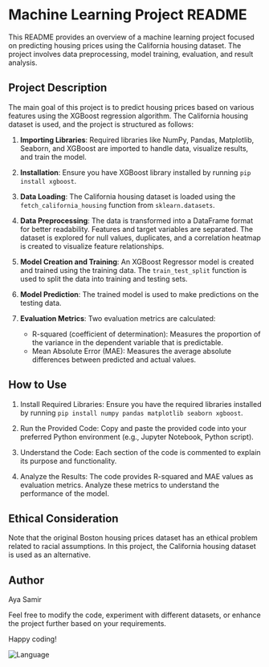 # Machine Learning Project README

This README provides an overview of a machine learning project focused on predicting housing prices using the California housing dataset. The project involves data preprocessing, model training, evaluation, and result analysis.

## Project Description

The main goal of this project is to predict housing prices based on various features using the XGBoost regression algorithm. The California housing dataset is used, and the project is structured as follows:

1. **Importing Libraries**: Required libraries like NumPy, Pandas, Matplotlib, Seaborn, and XGBoost are imported to handle data, visualize results, and train the model.

2. **Installation**: Ensure you have XGBoost library installed by running `pip install xgboost`.

3. **Data Loading**: The California housing dataset is loaded using the `fetch_california_housing` function from `sklearn.datasets`.

4. **Data Preprocessing**: The data is transformed into a DataFrame format for better readability. Features and target variables are separated. The dataset is explored for null values, duplicates, and a correlation heatmap is created to visualize feature relationships.

5. **Model Creation and Training**: An XGBoost Regressor model is created and trained using the training data. The `train_test_split` function is used to split the data into training and testing sets.

6. **Model Prediction**: The trained model is used to make predictions on the testing data.

7. **Evaluation Metrics**: Two evaluation metrics are calculated:
   - R-squared (coefficient of determination): Measures the proportion of the variance in the dependent variable that is predictable.
   - Mean Absolute Error (MAE): Measures the average absolute differences between predicted and actual values.

## How to Use

1. Install Required Libraries: Ensure you have the required libraries installed by running `pip install numpy pandas matplotlib seaborn xgboost`.

2. Run the Provided Code: Copy and paste the provided code into your preferred Python environment (e.g., Jupyter Notebook, Python script).

3. Understand the Code: Each section of the code is commented to explain its purpose and functionality.

4. Analyze the Results: The code provides R-squared and MAE values as evaluation metrics. Analyze these metrics to understand the performance of the model.

## Ethical Consideration

Note that the original Boston housing prices dataset has an ethical problem related to racial assumptions. In this project, the California housing dataset is used as an alternative.

## Author

Aya Samir 

Feel free to modify the code, experiment with different datasets, or enhance the project further based on your requirements.

Happy coding!


![Language](https://img.shields.io/badge/language-Python-blue)

